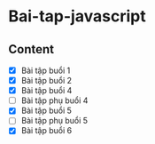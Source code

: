 # Bai-tap-javascript

## Content

- [x] Bài tập buổi 1
- [x] Bài tập buổi 2
- [x] Bài tập buổi 4
- [ ] Bài tập phụ buổi 4
- [x] Bài tập buổi 5
- [ ] Bài tập phụ buổi 5
- [x] Bài tập buổi 6

